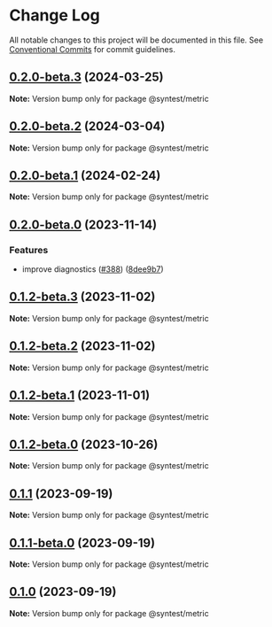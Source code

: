 # Change Log

All notable changes to this project will be documented in this file.
See [Conventional Commits](https://conventionalcommits.org) for commit guidelines.

## [0.2.0-beta.3](https://github.com/syntest-framework/syntest-framework/compare/@syntest/metric@0.2.0-beta.2...@syntest/metric@0.2.0-beta.3) (2024-03-25)

**Note:** Version bump only for package @syntest/metric

## [0.2.0-beta.2](https://github.com/syntest-framework/syntest-framework/compare/@syntest/metric@0.2.0-beta.1...@syntest/metric@0.2.0-beta.2) (2024-03-04)

**Note:** Version bump only for package @syntest/metric

## [0.2.0-beta.1](https://github.com/syntest-framework/syntest-framework/compare/@syntest/metric@0.2.0-beta.0...@syntest/metric@0.2.0-beta.1) (2024-02-24)

**Note:** Version bump only for package @syntest/metric

## [0.2.0-beta.0](https://github.com/syntest-framework/syntest-framework/compare/@syntest/metric@0.1.2-beta.3...@syntest/metric@0.2.0-beta.0) (2023-11-14)

### Features

- improve diagnostics ([#388](https://github.com/syntest-framework/syntest-framework/issues/388)) ([8dee9b7](https://github.com/syntest-framework/syntest-framework/commit/8dee9b7c266fc54908c896220084729ac8b2ffe3))

## [0.1.2-beta.3](https://github.com/syntest-framework/syntest-framework/compare/@syntest/metric@0.1.2-beta.2...@syntest/metric@0.1.2-beta.3) (2023-11-02)

**Note:** Version bump only for package @syntest/metric

## [0.1.2-beta.2](https://github.com/syntest-framework/syntest-framework/compare/@syntest/metric@0.1.2-beta.1...@syntest/metric@0.1.2-beta.2) (2023-11-02)

**Note:** Version bump only for package @syntest/metric

## [0.1.2-beta.1](https://github.com/syntest-framework/syntest-framework/compare/@syntest/metric@0.1.2-beta.0...@syntest/metric@0.1.2-beta.1) (2023-11-01)

**Note:** Version bump only for package @syntest/metric

## [0.1.2-beta.0](https://github.com/syntest-framework/syntest-framework/compare/@syntest/metric@0.1.1...@syntest/metric@0.1.2-beta.0) (2023-10-26)

**Note:** Version bump only for package @syntest/metric

## [0.1.1](https://github.com/syntest-framework/syntest-framework/compare/@syntest/metric@0.1.1-beta.0...@syntest/metric@0.1.1) (2023-09-19)

**Note:** Version bump only for package @syntest/metric

## [0.1.1-beta.0](https://github.com/syntest-framework/syntest-framework/compare/@syntest/metric@0.1.0-beta.9...@syntest/metric@0.1.1-beta.0) (2023-09-19)

**Note:** Version bump only for package @syntest/metric

## [0.1.0](https://github.com/syntest-framework/syntest-framework/compare/@syntest/metric@0.1.0-beta.9...@syntest/metric@0.1.0) (2023-09-19)

**Note:** Version bump only for package @syntest/metric

